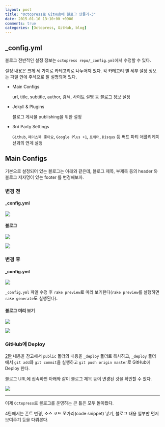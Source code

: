 ```yaml
---
layout: post
title: "Octopress로 GitHub에 블로그 만들기-3"
date: 2015-01-10 13:10:00 +0900
comments: true
categories: [Octopress, GitHub, blog]
---
```


## _config.yml

블로그 전반적인 설정 정보는 `octopress repo/_config.yml`에서 수정할 수 있다.

설정 내용은 크게 세 가지로 카테고리로 나누어져 있다. 각 카테고리 별 세부 설정 정보는 파일 안에 주석으로 잘 설명되어 있다. 

- Main Configs

    url, title, subtitle, author, 검색, 사이트 설명 등 블로그 정보 설정

- Jekyll & Plugins

    블로그 게시물 publishing을 위한 설정

- 3rd Party Settings
    
    `Github`, `페이스북 좋아요`, `Google Plus +1`, `트위터`, `Disqus` 등 써드 파티 애플리케이션과의 연계 설정

## Main Configs

기본으로 설정되어 있는 블로그는 아래와 같은데, 블로그 제목, 부제목 등의 header 와 블로그 저자명이 있는 footer 를 변경해보자.

### 변경 전

#### _config.yml

![](http://i.imgur.com/7iAT4tq.png)

#### 블로그

![](http://i.imgur.com/lcaf3BQ.png)

![](http://i.imgur.com/CDRbsoS.png)

### 변경 후

#### _config.yml

![](http://i.imgur.com/biP4wij.png)

`_config.yml` 파일 수정 후 `rake preview`로 미리 보기한다(`rake preview`를 실행하면 `rake generate`도 실행된다).

#### 블로그 미리 보기

![](http://i.imgur.com/Pz4RavG.png)

![](http://i.imgur.com/nuaxn0z.png)

### GitHub에 Deploy

[2탄](http://hanmomhanda.github.io/blog/2015/01/05/octopress-github-blog-02/) 내용을 참고해서 `public` 폴더의 내용을 `_deploy` 폴더로 복사하고, `_deploy` 폴더에서 `git add`와 `git commit`을 실행하고 `git push origin master`로 GitHub에 Deploy 한다.

블로그 URL에 접속하면 아래와 같이 블로그 제목 등이 변경된 것을 확인할 수 있다.

![](http://i.imgur.com/ZBiu0Tp.png)


----------
이제 `Octopress`로 블로그를 운영하는 큰 틀은 모두 돌아봤다.

4탄에서는 폰트 변경, 소스 코드 쪼가리(code snippet) 넣기, 블로그 내용 일부만 먼저 보여주기 등을 다뤄본다.

